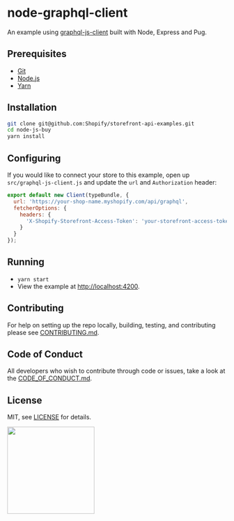 # node-graphql-client
An example using [graphql-js-client](https://github.com/Shopify/graphql-js-client) built with Node, Express and Pug.

## Prerequisites

* [Git](https://git-scm.com/)
* [Node.js](https://nodejs.org/)
* [Yarn](https://yarnpkg.com/en/)

## Installation

```bash
git clone git@github.com:Shopify/storefront-api-examples.git
cd node-js-buy
yarn install
```

## Configuring

If you would like to connect your store to this example, open up `src/graphql-js-client.js` and update the `url` and `Authorization` header:
```js
export default new Client(typeBundle, {
  url: 'https://your-shop-name.myshopify.com/api/graphql',
  fetcherOptions: {
    headers: {
      'X-Shopify-Storefront-Access-Token': 'your-storefront-access-token'
    }
  }
});
```

## Running

* `yarn start`
* View the example at [http://localhost:4200](http://localhost:4200).

## Contributing
For help on setting up the repo locally, building, testing, and contributing
please see [CONTRIBUTING.md](https://github.com/Shopify/storefront-api-examples/blob/master/CONTRIBUTING.md).

## Code of Conduct
All developers who wish to contribute through code or issues, take a look at the
[CODE_OF_CONDUCT.md](https://github.com/Shopify/storefront-api-examples/blob/master/CODE_OF_CONDUCT.md).

## License

MIT, see [LICENSE](https://github.com/Shopify/storefront-api-examples/blob/master/LICENSE.txt) for details.

<img src="https://cdn.shopify.com/shopify-marketing_assets/builds/19.0.0/shopify-full-color-black.svg" width="200" />

